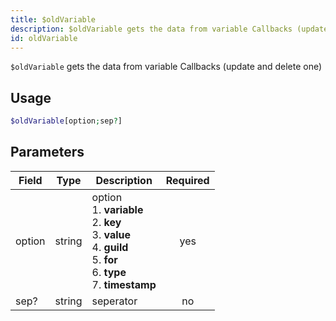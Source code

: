 ```yaml
---
title: $oldVariable 
description: $oldVariable gets the data from variable Callbacks (update and delete one)
id: oldVariable
---
```


`$oldVariable` gets the data from variable Callbacks (update and delete one)

## Usage

```php
$oldVariable[option;sep?]
```

## Parameters 


| Field  | Type   | Description                                                                                                                                          | Required |
| ------ | ------ | ---------------------------------------------------------------------------------------------------------------------------------------------------- |:--------:|
| option | string | option <br /> 1. **variable** <br /> 2. **key** <br /> 3. **value** <br /> 4. **guild** <br /> 5. **for** <br /> 6. **type** <br /> 7. **timestamp** |    yes   |
| sep?   | string | seperator                                                                                                                                            |    no    |
